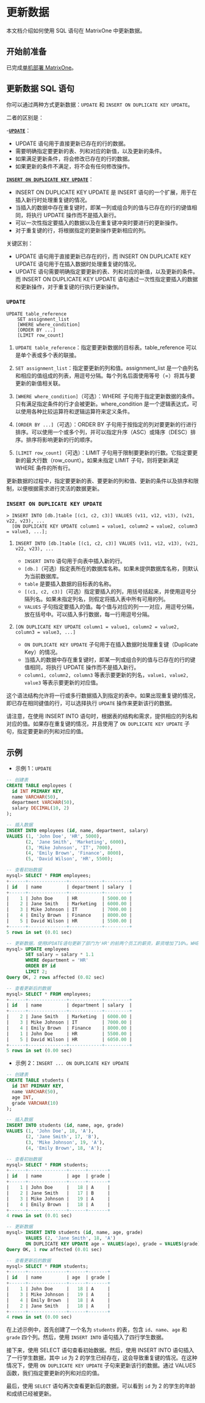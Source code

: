 # 更新数据

本文档介绍如何使用 SQL 语句在 MatrixOne 中更新数据。

## 开始前准备

已完成[单机部署 MatrixOne](../../Get-Started/install-standalone-matrixone.md)。

## 更新数据 SQL 语句

你可以通过两种方式更新数据：`UPDATE` 和 `INSERT ON DUPLICATE KEY UPDATE`。

二者的区别是：

-**[`UPDATE`](../../Reference/SQL-Reference/Data-Manipulation-Language/update.md)**：

- UPDATE 语句用于直接更新已存在的行的数据。
- 需要明确指定要更新的表、列和对应的新值，以及更新的条件。
- 如果满足更新条件，将会修改已存在的行的数据。
- 如果更新的条件不满足，将不会有任何修改操作。

**[`INSERT ON DUPLICATE KEY UPDATE`](../../Reference/SQL-Reference/Data-Manipulation-Language/insert-on-duplicate.md)**：

- INSERT ON DUPLICATE KEY UPDATE 是 INSERT 语句的一个扩展，用于在插入新行时处理重复键的情况。
- 当插入的数据中存在重复键时，即某一列或组合列的值与已存在的行的键值相同，将执行 UPDATE 操作而不是插入新行。
- 可以一次性指定要插入的数据以及在重复键冲突时要进行的更新操作。
- 对于重复键的行，将根据指定的更新操作更新相应的列。

关键区别：

- UPDATE 语句用于直接更新已存在的行，而 INSERT ON DUPLICATE KEY UPDATE 语句用于在插入数据时处理重复键的情况。
- UPDATE 语句需要明确指定要更新的表、列和对应的新值，以及更新的条件。而 INSERT ON DUPLICATE KEY UPDATE 语句通过一次性指定要插入的数据和更新操作，对于重复键的行执行更新操作。

### `UPDATE`

```
UPDATE table_reference
    SET assignment_list
    [WHERE where_condition]
    [ORDER BY ...]
    [LIMIT row_count]
```

1. `UPDATE table_reference`：指定要更新数据的目标表。table_reference 可以是单个表或多个表的联接。

2. `SET assignment_list`：指定要更新的列和值。assignment_list 是一个由列名和相应的值组成的列表，用逗号分隔。每个列名后面使用等号（=）将其与要更新的新值相关联。

3. `[WHERE where_condition]`（可选）：WHERE 子句用于指定更新数据的条件。只有满足指定条件的行才会被更新。where_condition 是一个逻辑表达式，可以使用各种比较运算符和逻辑运算符来定义条件。

4. `[ORDER BY ...]`（可选）：ORDER BY 子句用于按指定的列对要更新的行进行排序。可以使用一个或多个列，并可以指定升序（ASC）或降序（DESC）排序。排序将影响更新的行的顺序。

5. `[LIMIT row_count]`（可选）：LIMIT 子句用于限制要更新的行数。它指定要更新的最大行数（row_count）。如果未指定 LIMIT 子句，则将更新满足 WHERE 条件的所有行。

更新数据的过程中，指定要更新的表、要更新的列和值、更新的条件以及排序和限制，以便根据需求进行灵活的数据更新。

### `INSERT ON DUPLICATE KEY UPDATE`

```
> INSERT INTO [db.]table [(c1, c2, c3)] VALUES (v11, v12, v13), (v21, v22, v23), ...
  [ON DUPLICATE KEY UPDATE column1 = value1, column2 = value2, column3 = value3, ...];
```

1. `INSERT INTO [db.]table [(c1, c2, c3)] VALUES (v11, v12, v13), (v21, v22, v23), ...`
   - `INSERT INTO` 语句用于向表中插入新的行。
   - `[db.]`（可选）指定表所在的数据库名称。如果未提供数据库名称，则默认为当前数据库。
   - `table` 是要插入数据的目标表的名称。
   - `[(c1, c2, c3)]`（可选）指定要插入的列，用括号括起来，并使用逗号分隔列名。如果未指定列名，则假定将插入表中所有可用的列。
   - `VALUES` 子句指定要插入的值。每个值与对应的列一一对应，用逗号分隔，放在括号中。可以插入多行数据，每一行用逗号分隔。

2. `[ON DUPLICATE KEY UPDATE column1 = value1, column2 = value2, column3 = value3, ...]`
   - `ON DUPLICATE KEY UPDATE` 子句用于在插入数据时处理重复键（Duplicate Key）的情况。
   - 当插入的数据中存在重复键时，即某一列或组合列的值与已存在的行的键值相同，将执行 UPDATE 操作而不是插入新行。
   - `column1, column2, column3` 等表示要更新的列名，`value1, value2, value3` 等表示要更新的对应值。

这个语法结构允许将一行或多行数据插入到指定的表中。如果出现重复键的情况，即已存在相同键值的行，可以选择执行 `UPDATE` 操作来更新该行的数据。

请注意，在使用 INSERT INTO 语句时，根据表的结构和需求，提供相应的列名和对应的值。如果存在重复键的情况，并且使用了 `ON DUPLICATE KEY UPDATE` 子句，指定要更新的列和对应的值。

## 示例

- 示例 1：`UPDATE`

```sql
-- 创建表
CREATE TABLE employees (
  id INT PRIMARY KEY,
  name VARCHAR(50),
  department VARCHAR(50),
  salary DECIMAL(10, 2)
);

-- 插入数据
INSERT INTO employees (id, name, department, salary)
VALUES (1, 'John Doe', 'HR', 5000),
       (2, 'Jane Smith', 'Marketing', 6000),
       (3, 'Mike Johnson', 'IT', 7000),
       (4, 'Emily Brown', 'Finance', 8000),
       (5, 'David Wilson', 'HR', 5500);

-- 查看初始数据
mysql> SELECT * FROM employees;
+------+--------------+------------+---------+
| id   | name         | department | salary  |
+------+--------------+------------+---------+
|    1 | John Doe     | HR         | 5000.00 |
|    2 | Jane Smith   | Marketing  | 6000.00 |
|    3 | Mike Johnson | IT         | 7000.00 |
|    4 | Emily Brown  | Finance    | 8000.00 |
|    5 | David Wilson | HR         | 5500.00 |
+------+--------------+------------+---------+
5 rows in set (0.01 sec)

-- 更新数据，使用UPDATE语句更新了部门为'HR'的前两个员工的薪资，薪资增加了10%。WHERE子句指定了更新数据的条件，只有满足部门为'HR'的行才会被更新。ORDER BY子句按照id列进行升序排序，LIMIT子句限制只更新两行数据。
mysql> UPDATE employees
       SET salary = salary * 1.1
       WHERE department = 'HR'
       ORDER BY id
       LIMIT 2;
Query OK, 2 rows affected (0.02 sec)

-- 查看更新后的数据
mysql> SELECT * FROM employees;
+------+--------------+------------+---------+
| id   | name         | department | salary  |
+------+--------------+------------+---------+
|    2 | Jane Smith   | Marketing  | 6000.00 |
|    3 | Mike Johnson | IT         | 7000.00 |
|    4 | Emily Brown  | Finance    | 8000.00 |
|    1 | John Doe     | HR         | 5500.00 |
|    5 | David Wilson | HR         | 6050.00 |
+------+--------------+------------+---------+
5 rows in set (0.00 sec)
```

- 示例 2：`INSERT ... ON DUPLICATE KEY UPDATE`

```sql
-- 创建表
CREATE TABLE students (
  id INT PRIMARY KEY,
  name VARCHAR(50),
  age INT,
  grade VARCHAR(10)
);

-- 插入数据
INSERT INTO students (id, name, age, grade)
VALUES (1, 'John Doe', 18, 'A'),
       (2, 'Jane Smith', 17, 'B'),
       (3, 'Mike Johnson', 19, 'A'),
       (4, 'Emily Brown', 18, 'A');

-- 查看初始数据
mysql> SELECT * FROM students;
+------+--------------+------+-------+
| id   | name         | age  | grade |
+------+--------------+------+-------+
|    1 | John Doe     |   18 | A     |
|    2 | Jane Smith   |   17 | B     |
|    3 | Mike Johnson |   19 | A     |
|    4 | Emily Brown  |   18 | A     |
+------+--------------+------+-------+
4 rows in set (0.01 sec)

-- 更新数据
mysql> INSERT INTO students (id, name, age, grade)
       VALUES (2, 'Jane Smith', 18, 'A')
       ON DUPLICATE KEY UPDATE age = VALUES(age), grade = VALUES(grade);
Query OK, 1 row affected (0.01 sec)

-- 查看更新后的数据
mysql> SELECT * FROM students;
+------+--------------+------+-------+
| id   | name         | age  | grade |
+------+--------------+------+-------+
|    1 | John Doe     |   18 | A     |
|    3 | Mike Johnson |   19 | A     |
|    4 | Emily Brown  |   18 | A     |
|    2 | Jane Smith   |   18 | A     |
+------+--------------+------+-------+
4 rows in set (0.00 sec)
```

在上述示例中，首先创建了一个名为 `students` 的表，包含 `id`、`name`、`age` 和 `grade` 四个列。然后，使用 `INSERT INTO` 语句插入了四行学生数据。

接下来，使用 SELECT 语句查看初始数据。然后，使用 INSERT INTO 语句插入了一行学生数据，其中 `id` 为 2 的学生已经存在，这会导致重复键的情况。在这种情况下，使用 `ON DUPLICATE KEY UPDATE` 子句来更新该行的数据。通过 VALUES 函数，我们指定要更新的列和对应的值。

最后，使用 `SELECT` 语句再次查看更新后的数据，可以看到 `id` 为 2 的学生的年龄和成绩已经被更新。
